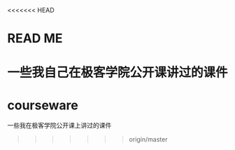 <<<<<<< HEAD
# READ ME
一些我自己在极客学院公开课讲过的课件
=======
# courseware
一些我在极客学院公开课上讲过的课件
>>>>>>> origin/master
